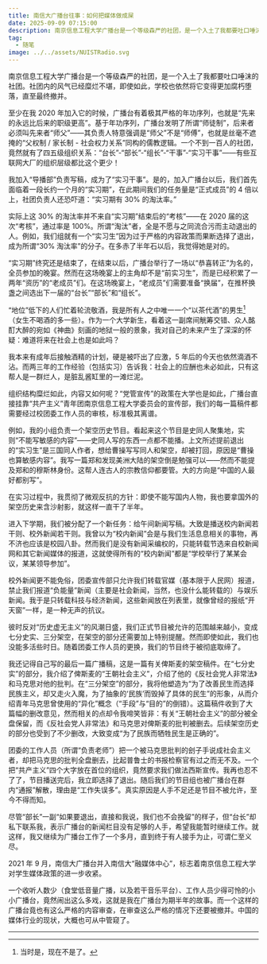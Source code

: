 ```yaml
---
title: 南信大广播台往事：如何把媒体做成屎
date: 2025-09-09 07:15:00
description: 南京信息工程大学广播台是一个等级森严的社团，是一个入土了我都要吐口唾沫的社团。社团内的风气已经糜烂不堪，即使如此，学校也依然将它变得更加腐朽堕落，直至最终撤并。
tag:
  - 随笔
image: ../../assets/NUISTRadio.svg
---
```


南京信息工程大学广播台是一个等级森严的社团，是一个入土了我都要吐口唾沫的社团。社团内的风气已经糜烂不堪，即使如此，学校也依然将它变得更加腐朽堕落，直至最终撤并。

至少在我 2020 年加入它的时候，广播台有着极其严格的年功序列，也就是“先来的永远比后来的职级更高”。基于年功序列，广播台发明了所谓“师徒制”，后来者必须叫先来者“师父”——其负责人特意强调是“师父”不是“师傅”，也就是丝毫不遮掩的“父权制 / 家长制 - 社会权力关系”同构的儒教逻辑。一个不到一百人的社团，竟然就有了四五级组织关系：“台长”-“部长”-“组长”-“干事”-“实习干事”——有些互联网大厂的组织层级都比这个更少！

我加入“导播部”负责写稿，成为了“实习干事”。是的，加入广播台以后，我们首先面临着一段长约一个月的“实习期”，在此期间我们的任务量是“正式成员”的 4 倍以上，社团负责人还恐吓道：“实习期有 30% 的淘汰率。”

实际上这 30% 的淘汰率并不来自“实习期”结束后的“考核”——在 2020 届的这次“考核”，通过率是 100%。所谓“淘汰”者，全是不愿与之同流合污而主动退出的人。例如，我们组就有一个“实习生”因为过于严格的内容政策而果断选择了退出，成为所谓“30% 淘汰率”的分子。在多赤了半年石以后，我觉得她是对的。

“实习期”终究还是结束了，在结束以后，广播台举行了一场以“恭喜转正”为名的，全员参加的晚宴。然而在这场晚宴上的主角却不是“前实习生”，而是已经积累了一两年“资历”的“老成员”们。在这场晚宴上，“老成员”们需要准备“换届”，在推杯换盏之间选出下一届的“台长”“部长”和“组长”。

“地位”低下的人们忙着轮流敬酒，我是所有人之中唯一一个“以茶代酒”的男生[^1]（女生不喝酒的多一些）。作为一个大学新生，看着这一副席间觥筹交错、众人酩酊大醉的宛如《神曲》刻画的地狱一般的景象，我对自己的未来产生了深深的怀疑：难道将来在社会上也是如此吗？

我本来有成年后接触酒精的计划，硬是被吓出了应激，5 年后的今天也依然滴酒不沾。而两三年的工作经验（包括实习）告诉我：社会上的应酬也未必如此，只有这帮人是一群烂人，是脏乱酱缸里的一滩烂泥。

组织结构糜烂如此，内容又如何呢？“党管宣传”的政策在大学也是如此，广播台直接挂靠“共产主义”青年团南京信息工程大学委员会的宣传部，我们的每一篇稿件都需要经过校团委工作人员的审核，标准极其离谱。

例如，我的小组负责一个架空历史节目。看起来这个节目是史同人聚集地，实则“不能写敏感的内容”——史同人写的东西一点都不能播。上文所述提前退出的“实习生”是三国同人作者，想给曹操写写同人和架空，却被打回，原因是“曹操也算敏感内容”。我写一篇郑和发现美洲大陆的架空倒是勉强可以——然而不能提及郑和的穆斯林身份。这帮人连古人的宗教信仰都要管。大的方向是“中国的人最好都别写”。

在实习过程中，我贯彻了微观反抗的方针：即使不能写国内人物，我也要拿国外的架空历史来含沙射影，就这样一直干了半年。

进入下学期，我们被分配了一个新任务：给午间新闻写稿。大致是播送校内新闻若干则、校外新闻若干则。我曾以为“校内新闻”会是与我们生活息息相关的事物，再不济也应该是校园八卦。然而我们是没有新闻采编权的，只能转载节选来自校新闻网和其它新闻媒体的报道，这就使得所有的“校内新闻”都是“学校举行了某某会议，某某领导参加”。

校外新闻更不能免俗，团委宣传部只允许我们转载官媒（基本限于人民网）报道，禁止我们报道“负能量”新闻（主要是社会新闻，当然，也没什么能转载的）与娱乐新闻。我于是只转载科技与经济新闻，这些新闻放在列表里，就像曾经的报纸“开天窗”一样，是一种无声的抗议。

彼时反对“历史虚无主义”的风潮日盛，我们正式节目被允许的范围越来越小，变成七分史实、三分架空，在架空的部分还需要加上特别提醒。然而即使如此，我们也没能多活些时日。随着团委工作人员的更换，我们的节目终于被彻底取缔了。

我还记得自己写的最后一篇广播稿，这是一篇有关俾斯麦的架空稿件。在“七分史实”的部分，我介绍了俾斯麦的“王朝社会主义”，介绍了他的《反社会党人非常法》和马克思对他的批判。在“三分架空”的部分，我将他塑造为“为了改善民生而选择民族主义，却又走火入魔，为了抽象的‘民族’而毁掉了具体的民生”的形象，从而介绍青年马克思曾使用的“异化”概念（“手段”与“目的”的倒错）。这篇稿件收到了大篇幅的删改意见，然而相关的点却令我啼笑皆非：有关“王朝社会主义”的部分被全盘保留，而《反社会党人非常法》和马克思对俾斯麦的批判被删去。后续架空历史的部分也受到了不少删改，大致变成“为了民族而牺牲民生是正确的”。

团委的工作人员（所谓“负责老师”）把一个被马克思批判的刽子手说成社会主义者，却把马克思的批判全盘删去，比起普鲁士的书报检察官有过之而无不及。一个把“共产主义”四个大字放在首位的组织，竟然要求我们做法西斯宣传。我再也忍不了了，节目播送完后，我立即选择了退出。随后我们的节目组也被广播台在群内“通报”解散，理由是“工作失误多”。真实原因是人手不足还是节目不被允许，至今不得而知。

尽管“部长”一副“如果要退出，直接和我说，我们也不会挽留”的样子，但“台长”却私下联系我，表示广播台的新闻栏目没有足够的人手，希望我能暂时继续工作。就这样，我又继续为广播台工作了一个多月，直到终于有人接手为止，可谓仁至义尽。

2021 年 9 月，南信大广播台并入南信大“融媒体中心”，标志着南京信息工程大学对学生媒体政策的进一步收紧。

一个收听人数少（食堂低音量广播，以及若干音乐平台）、工作人员少得可怜的小小广播台，竟然闹出这么多戏，这就是我在广播台为期半年的故事。而一个这样的广播台竟也有这么严格的内容审查，在审查这么严格的情况下还要被撤并。中国的媒体行业的现状，大概也可从中管窥了。

---

[^1]: 当时是，现在不是了。
